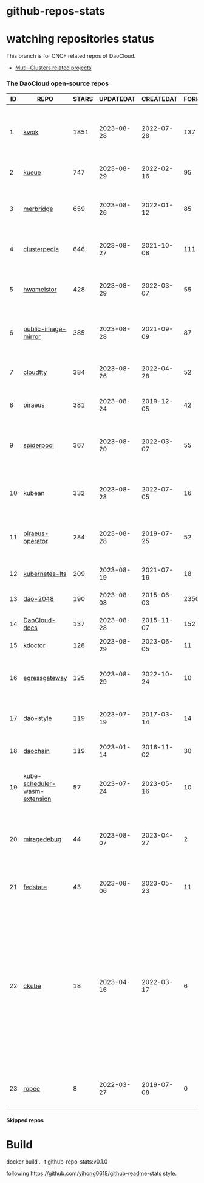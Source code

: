 # github-repos-stats

# watching repositories status

This branch is for CNCF related repos of DaoCloud.
- [Mutli-Clusters related projects](https://github.com/pacoxu/github-repos-stats/tree/multi-clusters)


<!--START_SECTION:github_repos-->
### The DaoCloud open-source repos
| ID |                                               REPO                                                | STARS | UPDATEDAT  | CREATEDAT  | FORKSCOUNT |                                                                                                                     DESCRIPTIONS                                                                                                                     |
|----|---------------------------------------------------------------------------------------------------|-------|------------|------------|------------|------------------------------------------------------------------------------------------------------------------------------------------------------------------------------------------------------------------------------------------------------|
|  1 | [kwok](https://github.com/kubernetes-sigs/kwok)                                                   |  1851 | 2023-08-28 | 2022-07-28 |        137 | Kubernetes WithOut Kubelet -  Simulates thousands of Nodes and Clusters.                                                                                                                                                                             |
|  2 | [kueue](https://github.com/kubernetes-sigs/kueue)                                                 |   747 | 2023-08-29 | 2022-02-16 |         95 | Kubernetes-native Job Queueing                                                                                                                                                                                                                       |
|  3 | [merbridge](https://github.com/merbridge/merbridge)                                               |   659 | 2023-08-26 | 2022-01-12 |         85 | Use eBPF to speed up your Service Mesh like crossing an Einstein-Rosen Bridge.                                                                                                                                                                       |
|  4 | [clusterpedia](https://github.com/clusterpedia-io/clusterpedia)                                   |   646 | 2023-08-27 | 2021-10-08 |        111 | The Encyclopedia of Kubernetes clusters                                                                                                                                                                                                              |
|  5 | [hwameistor](https://github.com/hwameistor/hwameistor)                                            |   428 | 2023-08-29 | 2022-03-07 |         55 | Hwameistor is an HA local storage system for cloud-native stateful workloads.                                                                                                                                                                        |
|  6 | [public-image-mirror](https://github.com/DaoCloud/public-image-mirror)                            |   385 | 2023-08-28 | 2021-09-09 |         87 | 很多镜像都在国外。比如 gcr 。国内下载很慢，需要加速。                                                                                                                                                                                                |
|  7 | [cloudtty](https://github.com/cloudtty/cloudtty)                                                  |   384 | 2023-08-26 | 2022-04-28 |         52 | A Friendly Kubernetes CloudShell (Web Terminal) !                                                                                                                                                                                                    |
|  8 | [piraeus](https://github.com/piraeusdatastore/piraeus)                                            |   381 | 2023-08-24 | 2019-12-05 |         42 | High Available Datastore for Kubernetes                                                                                                                                                                                                              |
|  9 | [spiderpool](https://github.com/spidernet-io/spiderpool)                                          |   367 | 2023-08-20 | 2022-03-07 |         55 | underlay network solution of cloud native, for bare metal, VM and public cloud                                                                                                                                                                       |
| 10 | [kubean](https://github.com/kubean-io/kubean)                                                     |   332 | 2023-08-28 | 2022-07-05 |         16 |  :seedling: Kubernetes lifecycle management operator based on kubespray.                                                                                                                                                                             |
| 11 | [piraeus-operator](https://github.com/piraeusdatastore/piraeus-operator)                          |   284 | 2023-08-28 | 2019-07-25 |         52 | The Piraeus Operator manages LINSTOR clusters in Kubernetes.                                                                                                                                                                                         |
| 12 | [kubernetes-lts](https://github.com/klts-io/kubernetes-lts)                                       |   209 | 2023-08-19 | 2021-07-16 |         18 | Kubernetes LTS(long term support)                                                                                                                                                                                                                    |
| 13 | [dao-2048](https://github.com/DaoCloud/dao-2048)                                                  |   190 | 2023-08-08 | 2015-06-03 |       2350 | 2048 is a number puzzle game.                                                                                                                                                                                                                        |
| 14 | [DaoCloud-docs](https://github.com/DaoCloud/DaoCloud-docs)                                        |   137 | 2023-08-28 | 2015-11-07 |        152 | DaoCloud Enterprise 5.0 Documentation                                                                                                                                                                                                                |
| 15 | [kdoctor](https://github.com/kdoctor-io/kdoctor)                                                  |   128 | 2023-08-29 | 2023-06-05 |         11 | kdoctor                                                                                                                                                                                                                                              |
| 16 | [egressgateway](https://github.com/spidernet-io/egressgateway)                                    |   125 | 2023-08-29 | 2022-10-24 |         10 | EgressGateway provides network egress capabilities for Kubernetes clusters.                                                                                                                                                                          |
| 17 | [dao-style](https://github.com/DaoCloud/dao-style)                                                |   119 | 2023-07-19 | 2017-03-14 |         14 | 🎉 A high quality component library built on Vue.js 2.0                                                                                                                                                                                              |
| 18 | [daochain](https://github.com/DaoCloud/daochain)                                                  |   119 | 2023-01-14 | 2016-11-02 |         30 | Docker image verification system based on Ethereum                                                                                                                                                                                                   |
| 19 | [kube-scheduler-wasm-extension](https://github.com/kubernetes-sigs/kube-scheduler-wasm-extension) |    57 | 2023-07-24 | 2023-05-16 |         10 | All the things to make the scheduler extendable with wasm.                                                                                                                                                                                           |
| 20 | [miragedebug](https://github.com/miragedebug/miragedebug)                                         |    44 | 2023-08-07 | 2023-04-27 |          2 | MirageDebug: Local remote debugging for Kubernetes apps, enabling fully authentic environment debugging.                                                                                                                                             |
| 21 | [fedstate](https://github.com/fedstate/fedstate)                                                  |    43 | 2023-08-06 | 2023-05-23 |         11 | Federated middleware based on Karmada                                                                                                                                                                                                                |
| 22 | [ckube](https://github.com/DaoCloud/ckube)                                                        |    18 | 2023-04-16 | 2022-03-17 |          6 | Kubernetes APIServer 高性能代理组件，代理 APIServer 的 List 请求，其它类型的请求会直接反向代理到原生 APIServer。 CKube 还额外支持了分页、搜索和索引等功能。 并且，CKube 100% 兼容原生 kubectl 和 kube client sdk，只需要简单的配置即可实现全局替换。 |
| 23 | [ropee](https://github.com/DaoCloud/ropee)                                                        |     8 | 2022-03-27 | 2019-07-08 |          0 | A scalable prometheus remote storage adapter for splunk.                                                                                                                                                                                             |



#### Skipped repos
<!--END_SECTION:github_repos-->

# Build

docker build . -t github-repo-stats:v0.1.0

following https://github.com/yihong0618/github-readme-stats style.
